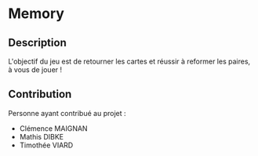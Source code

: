 # Memory

## Description

L'objectif du jeu est de retourner les cartes et réussir à reformer les paires, à vous de jouer !

## Contribution

Personne ayant contribué au projet : 
- Clémence MAIGNAN
- Mathis DIBKE
- Timothée VIARD
